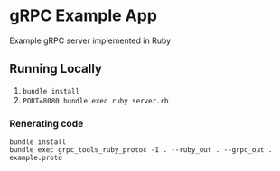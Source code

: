 # gRPC Example App

Example gRPC server implemented in Ruby

## Running Locally
1. `bundle install`
2. `PORT=8080 bundle exec ruby server.rb`

### Renerating code

```shell
bundle install
bundle exec grpc_tools_ruby_protoc -I . --ruby_out . --grpc_out . example.proto
```
